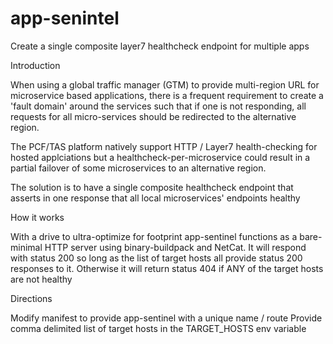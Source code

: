 # app-senintel
Create a single composite layer7 healthcheck endpoint for multiple apps

Introduction

When using a global traffic manager (GTM) to provide multi-region URL for microservice based applications, there is a frequent requirement to create a 'fault domain' around the services such that if one is not responding, all requests for all micro-services should be redirected to the alternative region.

The PCF/TAS platform natively support HTTP / Layer7 health-checking for hosted applciations but a healthcheck-per-microservice could result in a partial failover of some microservices to an alternative region. 

The solution is to have a single composite healthcheck endpoint that asserts in one response that all local microservices' endpoints healthy


How it works

With a drive to ultra-optimize for footprint app-sentinel functions as a bare-minimal HTTP server using binary-buildpack and NetCat. It will respond with status 200 so long as the list of target hosts all provide status 200 responses to it. Otherwise it will return status 404 if ANY of the target hosts are not healthy


Directions

Modify manifest to provide app-sentinel with a unique name / route
Provide comma delimited list of target hosts in the TARGET_HOSTS env variable

